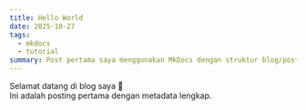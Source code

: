```yaml
---
title: Hello World
date: 2025-10-27
tags:
  - mkdocs
  - tutorial
summary: Post pertama saya menggunakan MkDocs dengan struktur blog/posts.
---
```


Selamat datang di blog saya 🎉  
Ini adalah posting pertama dengan metadata lengkap.
